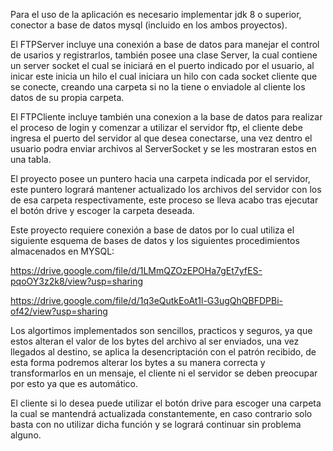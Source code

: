 Para el uso de la aplicación es necesario implementar jdk 8 o superior, conector a base de datos mysql (incluido en los ambos proyectos).

El FTPServer incluye una conexión a base de datos para manejar el control de usarios y registrarlos, también posee una clase Server, la cual 
contiene un server socket el cual se iniciará en el puerto indicado por el usuario, al inicar este inicia un hilo el cual iniciara un hilo con 
cada socket cliente que se conecte, creando una carpeta si no la tiene o enviadole al cliente los datos de su propia carpeta.

El FTPCliente incluye también una conexion a la base de datos para realizar el proceso de login y comenzar a utilizar el servidor ftp, el cliente 
debe ingresa el puerto del servidor al que desea conectarse, una vez dentro el usuario podra enviar archivos al ServerSocket y se les mostraran estos en una tabla.

El proyecto posee un puntero hacia una carpeta indicada por el servidor, este puntero logrará mantener actualizado los archivos del servidor con los de esa carpeta
respectivamente, este proceso se lleva acabo tras ejecutar el botón drive y escoger la carpeta deseada.

Este proyecto requiere conexión a base de datos por lo cual utiliza el siguiente esquema de bases de datos y los siguientes procedimientos almacenados en MYSQL:

https://drive.google.com/file/d/1LMmQZOzEPOHa7gEt7yfES-pqoOY3z2k8/view?usp=sharing


https://drive.google.com/file/d/1q3eQutkEoAt1l-G3ugQhQBFDPBi-of42/view?usp=sharing

Los algortimos implementados son sencillos, practicos y seguros, ya que estos alteran el valor de los bytes del archivo al ser enviados, una vez llegados al destino,
se aplica la desencriptación con el patrón recibido, de esta forma podremos alterar los bytes a su manera correcta y transformarlos en un mensaje, el cliente ni el 
servidor se deben preocupar por esto ya que es automático.

El cliente si lo desea puede utilizar el botón drive para escoger una carpeta la cual se mantendrá actualizada constantemente, en caso contrario solo basta con no
utilizar dicha función y se logrará continuar sin problema alguno.



